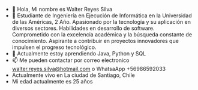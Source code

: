 - 👋 Hola, Mi nombre es Walter Reyes Silva
- 👀 Estudiante de Ingeniería en Ejecución de Informática en la Universidad de las Américas, 2 Año. Apasionado por la tecnología y su aplicación en diversos sectores.
  Habilidades en desarrollo de software. Comprometido con la excelencia académica y la búsqueda constante de conocimiento. Aspirante a contribuir en
  proyectos innovadores que impulsen el progreso tecnológico.
- 🌱 Actualmente estoy aprendiendo Java, Python y SQL
- 📫 Me pueden contactar por correo electronico walter.reyes.silva@hotmail.com o WhatsaApp +56986592033
- Actualmente vivo en La ciudad de Santiago, Chile
- Mi edad actualmente es 25 años
<!---
WalRey98/WalRey98 is a ✨ special ✨ repository because its `README.md` (this file) appears on your GitHub profile.
You can click the Preview link to take a look at your changes.
--->
